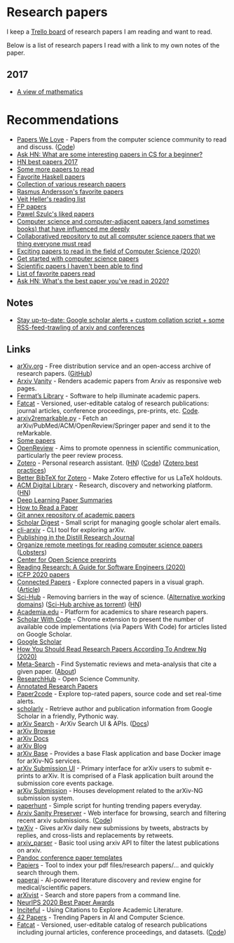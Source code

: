 # Research papers

I keep a [Trello board](https://trello.com/b/EKl1Ie3q) of research papers I am reading and want to read.

Below is a list of research papers I read with a link to my own notes of the paper.

## 2017

- [A view of mathematics](a-view-of-mathematics.md)

# Recommendations

- [Papers We Love](https://paperswelove.org/) - Papers from the computer science community to read and discuss. ([Code](https://github.com/papers-we-love/papers-we-love))
- [Ask HN: What are some interesting papers in CS for a beginner?](https://news.ycombinator.com/item?id=15695326)
- [HN best papers 2017](https://news.ycombinator.com/item?id=16035402)
- [Some more papers to read](https://lobste.rs/s/npo38i/what_are_some_good_interesting_papers_cs)
- [Favorite Haskell papers](https://www.reddit.com/r/haskell/comments/6fj21f/favorite_haskell_papers/)
- [Collection of various research papers](https://github.com/dterei/Research-Papers)
- [Rasmus Andersson's favorite papers](https://www.dropbox.com/sh/is0sy5350lr4v9j/AADQlhVSQcRw6vCNKQgGWelqa)
- [Veit Heller's reading list](https://github.com/hellerve/ptolemy)
- [FP papers](https://github.com/sdiehl/papers)
- [Pawel Szulc's liked papers](https://github.com/rabbitonweb/papers_i_love)
- [Computer science and computer-adjacent papers (and sometimes books) that have influenced me deeply](https://github.com/fogus/papers-i-love)
- [Collaboratived repository to put all computer science papers that we thing everyone must read](https://github.com/leomindez/papers-you-must-read)
- [Exciting papers to read in the field of Computer Science (2020)](https://www.reddit.com/r/compsci/comments/ffd4xx/what_is_the_most_exciting_paper_you_have_read/)
- [Get started with computer science papers](https://developer.sh/posts/computer-science-papers)
- [Scientific papers I haven't been able to find](http://trettel.org/papers-to-find.html)
- [List of favorite papers read](https://twitter.com/EbisuyaMiki/status/1294878974821138434)
- [Ask HN: What's the best paper you've read in 2020?](https://news.ycombinator.com/item?id=25346456)

## Notes

- [Stay up-to-date: Google scholar alerts + custom collation script + some RSS-feed-trawling of arxiv and conferences](https://twitter.com/graydon_pub/status/1252024972911894528)

## Links

- [arXiv.org](https://arxiv.org/) - Free distribution service and an open-access archive of research papers. ([GitHub](https://github.com/arxiv))
- [Arxiv Vanity](https://www.arxiv-vanity.com/) - Renders academic papers from Arxiv as responsive web pages.
- [Fermat’s Library](https://fermatslibrary.com/) - Software to help illuminate academic papers.
- [Fatcat](https://fatcat.wiki/) - Versioned, user-editable catalog of research publications: journal articles, conference proceedings, pre-prints, etc. [Code](https://github.com/internetarchive/fatcat).
- [arxiv2remarkable.py](https://github.com/GjjvdBurg/arxiv2remarkable) - Fetch an arXiv/PubMed/ACM/OpenReview/Springer paper and send it to the reMarkable.
- [Some papers](http://worrydream.com/refs/)
- [OpenReview](https://openreview.net/) - Aims to promote openness in scientific communication, particularly the peer review process.
- [Zotero](https://www.zotero.org/) - Personal research assistant. ([HN](https://news.ycombinator.com/item?id=22694891)) ([Code](https://github.com/zotero/zotero)) ([Zotero best practices](https://forum.obsidian.md/t/zotero-best-practices/164/))
- [Better BibTeX for Zotero](https://github.com/retorquere/zotero-better-bibtex) - Make Zotero effective for us LaTeX holdouts.
- [ACM Digital Library](https://dl.acm.org/) - Research, discovery and networking platform. ([HN](https://news.ycombinator.com/item?id=22794984))
- [Deep Learning Paper Summaries](https://github.com/vlgiitr/papers_we_read)
- [How to Read a Paper](https://web.stanford.edu/class/ee384m/Handouts/HowtoReadPaper.pdf)
- [Git annex repository of academic papers](https://github.com/ocharles/papers)
- [Scholar Digest](https://github.com/graydon/scholar-digest) - Small script for managing google scholar alert emails.
- [cli-arxiv](https://github.com/knguyenanhoa/cli-arxiv) - CLI tool for exploring arXiv.
- [Publishing in the Distill Research Journal](https://distill.pub/journal/)
- [Organize remote meetings for reading computer science papers](https://github.com/zx9w/read-together) ([Lobsters](https://lobste.rs/s/incspc/looking_for_people_who_d_like_read_cs))
- [Center for Open Science preprints](https://osf.io/preprints/)
- [Reading Research: A Guide for Software Engineers (2020)](https://brooker.co.za/blog/2020/05/25/reading.html)
- [ICFP 2020 papers](https://github.com/llelf/icfp2020-papers)
- [Connected Papers](https://www.connectedpapers.com/) - Explore connected papers in a visual graph. ([Article](https://www.lesswrong.com/posts/kjQXzkTGuixoJtQnq/we-ve-built-connected-papers-a-visual-tool-for-researchers))
- [Sci-Hub](https://sci-hub.do/) - Removing barriers in the way of science. ([Alternative working domains](https://twitter.com/scihub_love)) ([Sci-Hub archive as torrent](https://news.ycombinator.com/item?id=23646228)) ([HN](https://news.ycombinator.com/item?id=23645305))
- [Academia.edu](https://www.academia.edu/) - Platform for academics to share research papers.
- [Scholar With Code](https://chrome.google.com/webstore/detail/scholar-with-code/nlnjigejpgngahmoainkakaafabijeki/related) - Chrome extension to present the number of available code implementations (via Papers With Code) for articles listed on Google Scholar.
- [Google Scholar](https://scholar.google.com/)
- [How You Should Read Research Papers According To Andrew Ng (2020)](https://towardsdatascience.com/how-you-should-read-research-papers-according-to-andrew-ng-stanford-deep-learning-lectures-98ecbd3ccfb3)
- [Meta-Search](https://ricon.dev/) - Find Systematic reviews and meta-analysis that cite a given paper. ([About](https://ricon.dev/about))
- [ResearchHub](https://www.researchhub.com/) - Open Science Community.
- [Annotated Research Papers](https://github.com/AakashKumarNain/annotated_research_papers)
- [Paper2code](https://paper2code.com/) - Explore top-rated papers, source code and set real-time alerts.
- [scholarly](https://github.com/scholarly-python-package/scholarly) - Retrieve author and publication information from Google Scholar in a friendly, Pythonic way.
- [arXiv Search](https://github.com/arXiv/arxiv-search) - ArXiv Search UI & APIs. ([Docs](https://arxiv.github.io/arxiv-search/))
- [arXiv Browse](https://github.com/arXiv/arxiv-browse)
- [arXiv Docs](https://github.com/arXiv/arxiv-docs)
- [arXiv Blog](https://blog.arxiv.org/category/arxiv-ng/)
- [arXiv Base](https://github.com/arXiv/arxiv-base) - Provides a base Flask application and base Docker image for arXiv-NG services.
- [arXiv Submission UI](https://github.com/arXiv/arxiv-submission-ui) - Primary interface for arXiv users to submit e-prints to arXiv. It is comprised of a Flask application built around the submission core events package.
- [arXiv Submission](https://github.com/arXiv/arxiv-submission-core) - Houses development related to the arXiv-NG submission system.
- [paperhunt](https://github.com/VasudevGupta7/paperhunt) - Simple script for hunting trending papers everyday.
- [Arxiv Sanity Preserver](http://www.arxiv-sanity.com/) - Web interface for browsing, search and filtering recent arxiv submissions. ([Code](https://github.com/karpathy/arxiv-sanity-preserver))
- [twXiv](https://github.com/so-okada/twXiv) - Gives arXiv daily new submissions by tweets, abstracts by replies, and cross-lists and replacements by retweets.
- [arxiv_parser](https://github.com/katjaschwarz/arxiv_parser) - Basic tool using arxiv API to filter the latest publications on arxiv.
- [Pandoc conference paper templates](https://github.com/martisak/pandoc_conference_templates)
- [Papiers](https://github.com/Armael/papiers) - Tool to index your pdf files/research papers/… and quickly search through them.
- [paperai](https://github.com/neuml/paperai) - AI-powered literature discovery and review engine for medical/scientific papers.
- [arXivist](https://github.com/njhofmann/arXivist) - Search and store papers from a command line.
- [NeurIPS 2020 Best Paper Awards](https://neuripsconf.medium.com/announcing-the-neurips-2020-award-recipients-73e4d3101537)
- [Inciteful](https://inciteful.xyz/) - Using Citations to Explore Academic Literature.
- [42 Papers](https://42papers.com/) - Trending Papers in AI and Computer Science.
- [Fatcat](https://fatcat.wiki/) - Versioned, user-editable catalog of research publications including journal articles, conference proceedings, and datasets. ([Code](https://github.com/internetarchive/sandcrawler))

